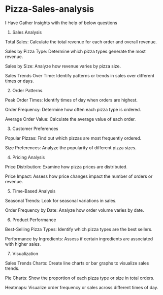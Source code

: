 # Pizza-Sales-analysis

I Have Gather Insights with the help of below questions

1. Sales Analysis

Total Sales: Calculate the total revenue for each order and overall revenue.

Sales by Pizza Type: Determine which pizza types generate the most revenue.

Sales by Size: Analyze how revenue varies by pizza size.

Sales Trends Over Time: Identify patterns or trends in sales over different times or days.

2. Order Patterns

Peak Order Times: Identify times of day when orders are highest.

Order Frequency: Determine how often each pizza type is ordered.

Average Order Value: Calculate the average value of each order.

3. Customer Preferences

Popular Pizzas: Find out which pizzas are most frequently ordered.

Size Preferences: Analyze the popularity of different pizza sizes.

4. Pricing Analysis

Price Distribution: Examine how pizza prices are distributed.

Price Impact: Assess how price changes impact the number of orders or revenue.

5. Time-Based Analysis

Seasonal Trends: Look for seasonal variations in sales.

Order Frequency by Date: Analyze how order volume varies by date.

6. Product Performance

Best-Selling Pizza Types: Identify which pizza types are the best sellers.

Performance by Ingredients: Assess if certain ingredients are associated with higher sales.

7. Visualization

Sales Trends Charts: Create line charts or bar graphs to visualize sales trends.

Pie Charts: Show the proportion of each pizza type or size in total orders.

Heatmaps: Visualize order frequency or sales across different times of day.
